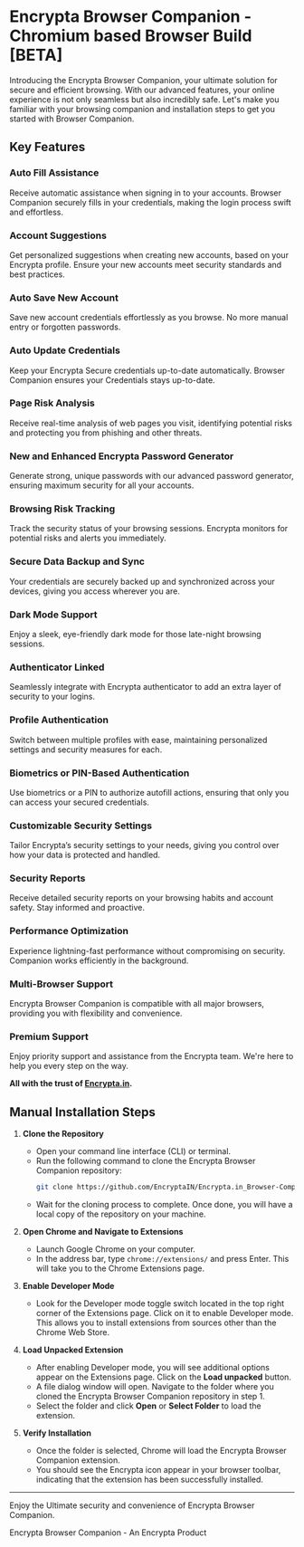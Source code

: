 # Encrypta Browser Companion - Chromium based Browser Build [BETA]

Introducing the Encrypta Browser Companion, your ultimate solution for secure and efficient browsing. With our advanced features, your online experience is not only seamless but also incredibly safe. Let's make you familiar with your browsing companion and installation steps to get you started with Browser Companion.

## Key Features



### Auto Fill Assistance
Receive automatic assistance when signing in to your accounts. Browser Companion securely fills in your credentials, making the login process swift and effortless.

### Account Suggestions
Get personalized suggestions when creating new accounts, based on your Encrypta profile. Ensure your new accounts meet security standards and best practices.

### Auto Save New Account
Save new account credentials effortlessly as you browse. No more manual entry or forgotten passwords.

### Auto Update Credentials
Keep your Encrypta Secure credentials up-to-date automatically. Browser Companion ensures your Credentials stays up-to-date.

### Page Risk Analysis
Receive real-time analysis of web pages you visit, identifying potential risks and protecting you from phishing and other threats.

### New and Enhanced Encrypta Password Generator
Generate strong, unique passwords with our advanced password generator, ensuring maximum security for all your accounts.

### Browsing Risk Tracking
Track the security status of your browsing sessions. Encrypta monitors for potential risks and alerts you immediately.

### Secure Data Backup and Sync
Your credentials are securely backed up and synchronized across your devices, giving you access wherever you are.

### Dark Mode Support
Enjoy a sleek, eye-friendly dark mode for those late-night browsing sessions.

### Authenticator Linked
Seamlessly integrate with Encrypta authenticator to add an extra layer of security to your logins.

### Profile Authentication
Switch between multiple profiles with ease, maintaining personalized settings and security measures for each.

### Biometrics or PIN-Based Authentication
Use biometrics or a PIN to authorize autofill actions, ensuring that only you can access your secured credentials.

### Customizable Security Settings
Tailor Encrypta’s security settings to your needs, giving you control over how your data is protected and handled.

### Security Reports
Receive detailed security reports on your browsing habits and account safety. Stay informed and proactive.

### Performance Optimization
Experience lightning-fast performance without compromising on security. Companion works efficiently in the background.

### Multi-Browser Support
Encrypta Browser Companion is compatible with all major browsers, providing you with flexibility and convenience.

### Premium Support
Enjoy priority support and assistance from the Encrypta team. We're here to help you every step on the way.



**All with the trust of [Encrypta.in](https://www.encrypta.in).**


## Manual Installation Steps


1. **Clone the Repository**
   - Open your command line interface (CLI) or terminal.
   - Run the following command to clone the Encrypta Browser Companion repository:
     ```bash
     git clone https://github.com/EncryptaIN/Encrypta.in_Browser-Companion.git
     ```
   - Wait for the cloning process to complete. Once done, you will have a local copy of the repository on your machine.

2. **Open Chrome and Navigate to Extensions**
   - Launch Google Chrome on your computer.
   - In the address bar, type `chrome://extensions/` and press Enter. This will take you to the Chrome Extensions page.

3. **Enable Developer Mode**
   - Look for the Developer mode toggle switch located in the top right corner of the Extensions page. Click on it to enable Developer mode. This allows you to install extensions from sources other than the Chrome Web Store.

4. **Load Unpacked Extension**
   - After enabling Developer mode, you will see additional options appear on the Extensions page. Click on the **Load unpacked** button.
   - A file dialog window will open. Navigate to the folder where you cloned the Encrypta Browser Companion repository in step 1.
   - Select the folder and click **Open** or **Select Folder** to load the extension.

5. **Verify Installation**
   - Once the folder is selected, Chrome will load the Encrypta Browser Companion extension.
   - You should see the Encrypta icon appear in your browser toolbar, indicating that the extension has been successfully installed.


---

Enjoy the Ultimate security and convenience of Encrypta Browser Companion.


Encrypta Browser Companion - An Encrypta Product



